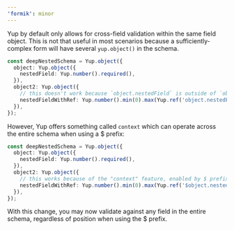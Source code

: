 ```yaml
---
'formik': minor
---
```


Yup by default only allows for cross-field validation within the
same field object. This is not that useful in most scenarios because
a sufficiently-complex form will have several `yup.object()` in the
schema.

```ts
const deepNestedSchema = Yup.object({
  object: Yup.object({
    nestedField: Yup.number().required(),
  }),
  object2: Yup.object({
    // this doesn't work because `object.nestedField` is outside of `object2`
    nestedFieldWithRef: Yup.number().min(0).max(Yup.ref('object.nestedField')),
  }),
});
```

However, Yup offers something called `context` which can operate across
the entire schema when using a \$ prefix:

```ts
const deepNestedSchema = Yup.object({
  object: Yup.object({
    nestedField: Yup.number().required(),
  }),
  object2: Yup.object({
    // this works because of the "context" feature, enabled by $ prefix
    nestedFieldWithRef: Yup.number().min(0).max(Yup.ref('$object.nestedField')),
  }),
});
```

With this change, you may now validate against any field in the entire schema,
regardless of position when using the \$ prefix.
